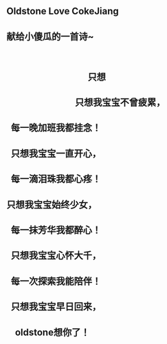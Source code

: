 ## Oldstone Love CokeJiang

##                                 献给小傻瓜的一首诗~
            
##                                       只想

##                                 只想我宝宝不曾疲累，
##                                 每一晚加班我都挂念！
##                                 只想我宝宝一直开心，
##                                 每一滴泪珠我都心疼！
##                                 只想我宝宝始终少女，
##                                 每一抹芳华我都醉心！
##                                 只想我宝宝心怀大千，
##                                 每一次探索我能陪伴！
##                                 只想我宝宝早日回来，
##                                  oldstone想你了！
